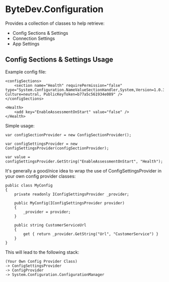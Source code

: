 # ByteDev.Configuration

Provides a collection of classes to help retrieve:

- Config Sections & Settings
- Connection Settings 
- App Settings

## Config Sections & Settings Usage

Example config file:

```
<configSections>
    <section name="Health" requirePermission="false" type="System.Configuration.NameValueSectionHandler,System,Version=1.0.3300.0, Culture=neutral, PublicKeyToken=b77a5c561934e089" />
</configSections>

<Health>
    <add key="EnableAssessmentOnStart" value="false" />
</Health>
```

Simple usage:

```
var configSectionProvider = new ConfigSectionProvider();

var configSettingsProvider = new ConfigSettingsProvider(configSectionProvider);

var value = configSettingsProvider.GetString("EnableAssessmentOnStart", "Health");
```

It's generally a good/nice idea to wrap the use of ConfigSettingsProvider in your own config provider classes:

```
public class MyConfig
{
	private readonly IConfigSettingsProvider _provider;

	public MyConfig(IConfigSettingsProvider provider)
	{
		_provider = provider;
	}

	public string CustomerServiceUrl
	{
		get { return _provider.GetString("Url", "CustomerService") }
	}
}
```

This will lead to the following stack:

```
(Your Own Config Provider Class)
-> ConfigSettingsProvider 
-> ConfigProvider 
-> System.Configuration.ConfigurationManager
```
